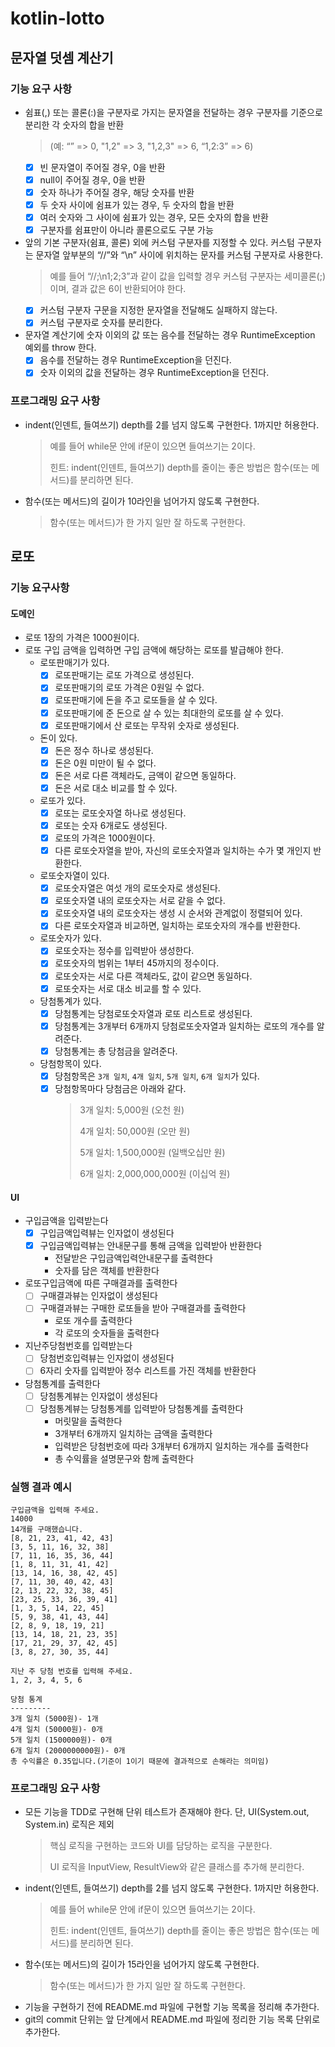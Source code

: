 # kotlin-lotto

## 문자열 덧셈 계산기

### 기능 요구 사항
- 쉼표(,) 또는 콜론(:)을 구분자로 가지는 문자열을 전달하는 경우 구분자를 기준으로 분리한 각 숫자의 합을 반환
  > (예: “” => 0, "1,2" => 3, "1,2,3" => 6, “1,2:3” => 6)
  - [x] 빈 문자열이 주어질 경우, 0을 반환
  - [x] null이 주어질 경우, 0을 반환
  - [x] 숫자 하나가 주어질 경우, 해당 숫자를 반환
  - [x] 두 숫자 사이에 쉼표가 있는 경우, 두 숫자의 합을 반환
  - [x] 여러 숫자와 그 사이에 쉼표가 있는 경우, 모든 숫자의 합을 반환
  - [x] 구분자를 쉼표만이 아니라 콜론으로도 구분 가능
  
- 앞의 기본 구분자(쉼표, 콜론) 외에 커스텀 구분자를 지정할 수 있다. 커스텀 구분자는 문자열 앞부분의 “//”와 “\n” 사이에 위치하는 문자를 커스텀 구분자로 사용한다.
  > 예를 들어 “//;\n1;2;3”과 같이 값을 입력할 경우 커스텀 구분자는 세미콜론(;)이며, 결과 값은 6이 반환되어야 한다.
  - [x] 커스텀 구분자 구문을 지정한 문자열을 전달해도 실패하지 않는다.
  - [x] 커스텀 구분자로 숫자를 분리한다.
  
- 문자열 계산기에 숫자 이외의 값 또는 음수를 전달하는 경우 RuntimeException 예외를 throw 한다.
  - [x] 음수를 전달하는 경우 RuntimeException을 던진다.
  - [x] 숫자 이외의 값을 전달하는 경우 RuntimeException을 던진다.

### 프로그래밍 요구 사항
- indent(인덴트, 들여쓰기) depth를 2를 넘지 않도록 구현한다. 1까지만 허용한다.
  > 예를 들어 while문 안에 if문이 있으면 들여쓰기는 2이다.
  > 
  > 힌트: indent(인덴트, 들여쓰기) depth를 줄이는 좋은 방법은 함수(또는 메서드)를 분리하면 된다.
- 함수(또는 메서드)의 길이가 10라인을 넘어가지 않도록 구현한다.
  > 함수(또는 메서드)가 한 가지 일만 잘 하도록 구현한다.

## 로또

### 기능 요구사항

#### 도메인
- 로또 1장의 가격은 1000원이다.
- 로또 구입 금액을 입력하면 구입 금액에 해당하는 로또를 발급해야 한다.
  - 로또판매기가 있다.
    - [x] 로또판매기는 로또 가격으로 생성된다.
    - [x] 로또판매기의 로또 가격은 0원일 수 없다.
    - [x] 로또판매기에 돈을 주고 로또들을 살 수 있다.
    - [x] 로또판매기에 준 돈으로 살 수 있는 최대한의 로또를 살 수 있다.
    - [x] 로또판매기에서 산 로또는 무작위 숫자로 생성된다.
  - 돈이 있다.
    - [x] 돈은 정수 하나로 생성된다.
    - [x] 돈은 0원 미만이 될 수 없다.
    - [x] 돈은 서로 다른 객체라도, 금액이 같으면 동일하다.
    - [x] 돈은 서로 대소 비교를 할 수 있다.
  - 로또가 있다.
    - [x] 로또는 로또숫자열 하나로 생성된다.
    - [x] 로또는 숫자 6개로도 생성된다.
    - [x] 로또의 가격은 1000원이다.
    - [x] 다른 로또숫자열을 받아, 자신의 로또숫자열과 일치하는 수가 몇 개인지 반환한다.
  - 로또숫자열이 있다.
    - [x] 로또숫자열은 여섯 개의 로또숫자로 생성된다.
    - [x] 로또숫자열 내의 로또숫자는 서로 같을 수 없다.
    - [x] 로또숫자열 내의 로또숫자는 생성 시 순서와 관계없이 정렬되어 있다.
    - [x] 다른 로또숫자열과 비교하면, 일치하는 로또숫자의 개수를 반환한다.
  - 로또숫자가 있다.
    - [x] 로또숫자는 정수를 입력받아 생성한다.
    - [x] 로또숫자의 범위는 1부터 45까지의 정수이다.
    - [x] 로또숫자는 서로 다른 객체라도, 값이 같으면 동일하다.
    - [x] 로또숫자는 서로 대소 비교를 할 수 있다.
  - 당첨통계가 있다.
    - [x] 당첨통계는 당첨로또숫자열과 로또 리스트로 생성된다.
    - [x] 당첨통계는 3개부터 6개까지 당첨로또숫자열과 일치하는 로또의 개수를 알려준다.
    - [x] 당첨통계는 총 당첨금을 알려준다.
  - 당첨항목이 있다.
    - [x] 당첨항목은 `3개 일치`, `4개 일치`, `5개 일치`, `6개 일치`가 있다.
    - [x] 당첨항목마다 당첨금은 아래와 같다.
      > 3개 일치: 5,000원 (오천 원)
      > 
      > 4개 일치: 50,000원 (오만 원)
      > 
      > 5개 일치: 1,500,000원 (일백오십만 원)
      > 
      > 6개 일치: 2,000,000,000원 (이십억 원)

#### UI
- 구입금액을 입력받는다
  - [x] 구입금액입력뷰는 인자없이 생성된다
  - [x] 구입금액입력뷰는 안내문구를 통해 금액을 입력받아 반환한다
    - 전달받은 구입금액입력안내문구를 출력한다 
    - 숫자를 담은 객체를 반환한다
- 로또구입금액에 따른 구매결과를 출력한다
  - [ ] 구매결과뷰는 인자없이 생성된다
  - [ ] 구매결과뷰는 구매한 로또들을 받아 구매결과를 출력한다
    - 로또 개수를 출력한다
    - 각 로또의 숫자들을 출력한다
- 지난주당첨번호를 입력받는다
  - [ ] 당첨번호입력뷰는 인자없이 생성된다
  - [ ] 6자리 숫자를 입력받아 정수 리스트를 가진 객체를 반환한다
- 당첨통계를 출력한다
  - [ ] 당첨통계뷰는 인자없이 생성된다
  - [ ] 당첨통계뷰는 당첨통계를 입력받아 당첨통계를 출력한다
    - 머릿말을 출력한다
    - 3개부터 6개까지 일치하는 금액을 출력한다
    - 입력받은 당첨번호에 따라 3개부터 6개까지 일치하는 개수를 출력한다
    - 총 수익률을 설명문구와 함께 출력한다

### 실행 결과 예시

```text
구입금액을 입력해 주세요.
14000
14개를 구매했습니다.
[8, 21, 23, 41, 42, 43]
[3, 5, 11, 16, 32, 38]
[7, 11, 16, 35, 36, 44]
[1, 8, 11, 31, 41, 42]
[13, 14, 16, 38, 42, 45]
[7, 11, 30, 40, 42, 43]
[2, 13, 22, 32, 38, 45]
[23, 25, 33, 36, 39, 41]
[1, 3, 5, 14, 22, 45]
[5, 9, 38, 41, 43, 44]
[2, 8, 9, 18, 19, 21]
[13, 14, 18, 21, 23, 35]
[17, 21, 29, 37, 42, 45]
[3, 8, 27, 30, 35, 44]

지난 주 당첨 번호를 입력해 주세요.
1, 2, 3, 4, 5, 6

당첨 통계
---------
3개 일치 (5000원)- 1개
4개 일치 (50000원)- 0개
5개 일치 (1500000원)- 0개
6개 일치 (2000000000원)- 0개
총 수익률은 0.35입니다.(기준이 1이기 때문에 결과적으로 손해라는 의미임)
```

### 프로그래밍 요구 사항
- 모든 기능을 TDD로 구현해 단위 테스트가 존재해야 한다. 단, UI(System.out, System.in) 로직은 제외
  > 핵심 로직을 구현하는 코드와 UI를 담당하는 로직을 구분한다.
  > 
  > UI 로직을 InputView, ResultView와 같은 클래스를 추가해 분리한다.
- indent(인덴트, 들여쓰기) depth를 2를 넘지 않도록 구현한다. 1까지만 허용한다.
  > 예를 들어 while문 안에 if문이 있으면 들여쓰기는 2이다.
  > 
  > 힌트: indent(인덴트, 들여쓰기) depth를 줄이는 좋은 방법은 함수(또는 메서드)를 분리하면 된다.
- 함수(또는 메서드)의 길이가 15라인을 넘어가지 않도록 구현한다.
  > 함수(또는 메서드)가 한 가지 일만 잘 하도록 구현한다.
- 기능을 구현하기 전에 README.md 파일에 구현할 기능 목록을 정리해 추가한다.
- git의 commit 단위는 앞 단계에서 README.md 파일에 정리한 기능 목록 단위로 추가한다.

